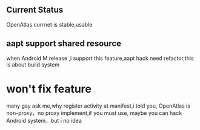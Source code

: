 ## Current Status
OpenAtlas  currnet  is stable,usable  


## aapt support shared  resource
when  Android M release ,i support this feature,aapt hack  need refactor,this is  about build system

# won't fix feature
many  gay ask me,why  register activity at  manifest,i told you, OpenAtlas is  non-proxy，no  proxy implement,if you must
use, maybe  you can hack   Android  system，but  i no  idea
